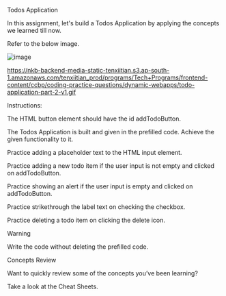 Todos Application

In this assignment, let's build a Todos Application by applying the concepts we learned till now.

Refer to the below image.

![image](https://github.com/bukka5sandhya/Todos-Application-Javascript/assets/133884532/d3edc4b9-0f9f-4005-af6c-9e1a1bd037ee)

https://nkb-backend-media-static-tenxiitian.s3.ap-south-1.amazonaws.com/tenxiitian_prod/programs/Tech+Programs/frontend-content/ccbp/coding-practice-questions/dynamic-webapps/todo-application-part-2-v1.gif

Instructions:

The HTML button element should have the id addTodoButton.

The Todos Application is built and given in the prefilled code. Achieve the given functionality to it.

Practice adding a placeholder text to the HTML input element.

Practice adding a new todo item if the user input is not empty and clicked on addTodoButton.

Practice showing an alert if the user input is empty and clicked on addTodoButton.

Practice strikethrough the label text on checking the checkbox.

Practice deleting a todo item on clicking the delete icon.

Warning

Write the code without deleting the prefilled code.

Concepts Review

Want to quickly review some of the concepts you’ve been learning?

Take a look at the Cheat Sheets.
